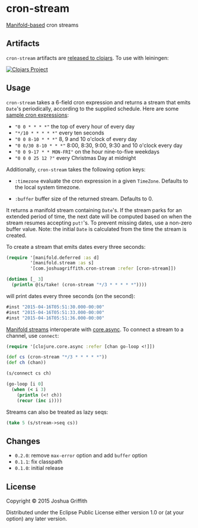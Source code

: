 # cron-stream

[Manifold-based](https://github.com/ztellman/manifold) cron streams

## Artifacts

`cron-stream` artifacts are
[released to clojars](https://clojars.org/com.joshuagriffith/cron-stream). To
use with leiningen:

[![Clojars Project](http://clojars.org/com.joshuagriffith/cron-stream/latest-version.svg)](http://clojars.org/com.joshuagriffith/cron-stream)

## Usage

`cron-stream` takes a 6-field cron expression and returns a stream
that emits `Date`'s periodically, according to the supplied
schedule. Here are some
[sample cron expressions](http://docs.spring.io/spring/docs/current/javadoc-api/org/springframework/scheduling/support/CronSequenceGenerator.html):

  - `"0 0 * * * *"` the top of every hour of every day
  - `"*/10 * * * * *"` every ten seconds
  - `"0 0 8-10 * * *"` 8, 9 and 10 o'clock of every day
  - `"0 0/30 8-10 * * *"` 8:00, 8:30, 9:00, 9:30 and 10 o'clock every day
  - `"0 0 9-17 * * MON-FRI"` on the hour nine-to-five weekdays
  - `"0 0 0 25 12 ?"` every Christmas Day at midnight

Additionally, `cron-stream` takes the following option keys:

  - `:timezone` evaluate the cron expression in a given
    `TimeZone`. Defaults to the local system timezone.
  
  - `:buffer` buffer size of the returned stream. Defaults to 0.

It returns a manifold stream containing `Date`'s. If the stream parks
for an extended period of time, the next date will be computed based
on when the stream resumes accepting `put!`'s. To prevent missing
dates, use a non-zero buffer value. Note: the initial `Date` is
calculated from the time the stream is created.

To create a stream that emits dates every three seconds:

```clj
(require '[manifold.deferred :as d]
         '[manifold.stream :as s]
         '[com.joshuagriffith.cron-stream :refer [cron-stream]])

(dotimes [_ 3]
  (println @(s/take! (cron-stream "*/3 * * * * *"))))
```

will print dates every three seconds (on the second):

```clj
#inst "2015-04-16T05:51:30.000-00:00"
#inst "2015-04-16T05:51:33.000-00:00"
#inst "2015-04-16T05:51:36.000-00:00"
```

[Manifold streams](https://github.com/ztellman/manifold/blob/master/docs/stream.md)
interoperate with
[core.async](https://github.com/clojure/core.async). To connect a
stream to a channel, use `connect`:

```clj
(require '[clojure.core.async :refer [chan go-loop <!]])

(def cs (cron-stream "*/3 * * * * *"))
(def ch (chan))

(s/connect cs ch)

(go-loop [i 0]
  (when (< i 3)
    (println (<! ch))
    (recur (inc i))))
```

Streams can also be treated as lazy seqs:

```clj
(take 5 (s/stream->seq cs))
```

## Changes

- `0.2.0`: remove `max-error` option and add `buffer` option
- `0.1.1`: fix classpath
- `0.1.0`: initial release

## License

Copyright © 2015 Joshua Griffith

Distributed under the Eclipse Public License either version 1.0 or (at
your option) any later version.
